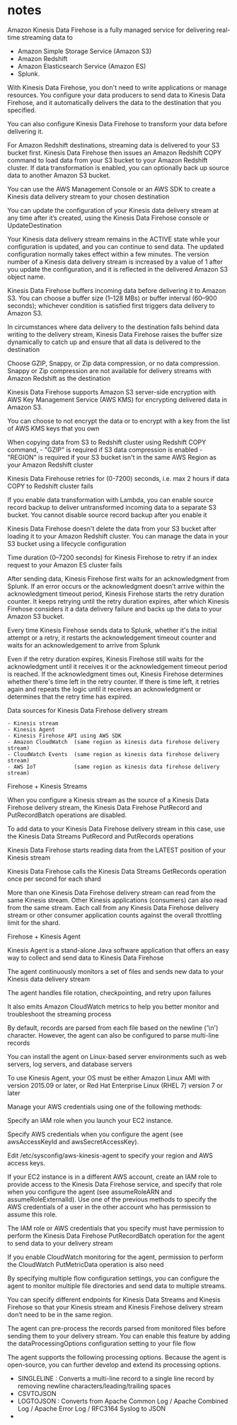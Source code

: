 # notes


Amazon Kinesis Data Firehose is a fully managed service for delivering real-time streaming data to 
  - Amazon Simple Storage Service (Amazon S3)
  - Amazon Redshift
  - Amazon Elasticsearch Service (Amazon ES)
  - Splunk. 

  With Kinesis Data Firehose, you don't need to write applications or manage resources. You configure your data producers to send data to Kinesis Data Firehose, and it automatically delivers the data to the destination that you specified.

  You can also configure Kinesis Data Firehose to transform your data before delivering it.

  For Amazon Redshift destinations, streaming data is delivered to your S3 bucket first. Kinesis Data Firehose then issues an Amazon Redshift COPY command to load data from your S3 bucket to your Amazon Redshift cluster. If data transformation is enabled, you can optionally back up source data to another Amazon S3 bucket.

  You can use the AWS Management Console or an AWS SDK to create a Kinesis data delivery stream to your chosen destination

  You can update the configuration of your Kinesis data delivery stream at any time after it’s created, using the Kinesis Data Firehose    console or UpdateDestination
  
  Your Kinesis data delivery stream remains in the ACTIVE state while your configuration is updated, and you can continue to send data.   The updated configuration normally takes effect within a few minutes. The version number of a Kinesis data delivery stream is          increased by a value of 1 after you update the configuration, and it is reflected in the delivered Amazon S3 object name.
 
  Kinesis Data Firehose buffers incoming data before delivering it to Amazon S3. You can choose a buffer size (1–128  MBs) or buffer interval (60–900 seconds); whichever condition is satisfied first triggers data delivery to Amazon S3. 

  In circumstances where data delivery to the destination falls behind data writing to the delivery stream, Kinesis Data Firehose raises the buffer size dynamically to catch up and ensure that all data is delivered to the destination

  Choose GZIP, Snappy, or Zip data compression, or no data compression. Snappy or Zip compression are not available for delivery streams   with Amazon Redshift as the destination

  Kinesis Data Firehose supports Amazon S3 server-side encryption with AWS Key Management Service (AWS KMS) for encrypting delivered       data in Amazon S3.

  You can choose to not encrypt the data or to encrypt with a key from the list of AWS KMS keys that you own

  When copying data from S3 to Redshift cluster using Redshift COPY command, 
         -  "GZIP" is required if S3 data compression is enabled
         -   "REGION" is required if your S3 bucket isn't in the same AWS Region as your Amazon Redshift cluster
         
  Kinesis Data Firehouse retries for (0-7200) seconds, i.e. max 2 hours if data COPY to Redshift cluster fails

If you enable data transformation with Lambda, you can enable source record backup to deliver untransformed incoming data to a separate S3 bucket. You cannot disable source record backup after you enable it

Kinesis Data Firehose doesn't delete the data from your S3 bucket after loading it to your Amazon Redshift cluster. You can manage the data in your S3 bucket using a lifecycle configuration

Time duration (0–7200 seconds) for Kinesis Firehose to retry if an index request to your Amazon ES cluster fails

After sending data, Kinesis Firehose first waits for an acknowledgment from Splunk. If an error occurs or the acknowledgment doesn’t arrive within the acknowledgment timeout period, Kinesis Firehose starts the retry duration counter. It keeps retrying until the retry duration expires, after which Kinesis Firehose considers it a data delivery failure and backs up the data to your Amazon S3 bucket.

Every time Kinesis Firehose sends data to Splunk, whether it's the initial attempt or a retry, it restarts the acknowledgement timeout counter and waits for an acknowledgement to arrive from Splunk

Even if the retry duration expires, Kinesis Firehose still waits for the acknowledgment until it receives it or the acknowledgement timeout period is reached. If the acknowledgment times out, Kinesis Firehose determines whether there's time left in the retry counter. If there is time left, it retries again and repeats the logic until it receives an acknowledgment or determines that the retry time has expired.




Data sources for Kinesis Data Firehose delivery stream
  
    - Kinesis stream
    - Kinesis Agent
    - Kinesis Firehose API using AWS SDK
    - Amazon CloudWatch  (same region as kinesis data firehose delivery stream)
    - CloudWatch Events  (same region as kinesis data firehose delivery stream)
    - AWS IoT            (same region as kinesis data firehose delivery stream)  
    
    
 Firehose + Kinesis Streams
    
When you configure a Kinesis stream as the source of a Kinesis Data Firehose delivery stream, the Kinesis Data Firehose PutRecord and PutRecordBatch operations are disabled. 

To add data to your Kinesis Data Firehose delivery stream in this case, use the Kinesis Data Streams PutRecord and PutRecords operations

Kinesis Data Firehose starts reading data from the LATEST position of your Kinesis stream

Kinesis Data Firehose calls the Kinesis Data Streams GetRecords operation once per second for each shard

More than one Kinesis Data Firehose delivery stream can read from the same Kinesis stream. Other Kinesis applications (consumers) can also read from the same stream. Each call from any Kinesis Data Firehose delivery stream or other consumer application counts against the overall throttling limit for the shard. 



  Firehose + Kinesis Agent

Kinesis Agent is a stand-alone Java software application that offers an easy way to collect and send data to Kinesis Data Firehose

The agent continuously monitors a set of files and sends new data to your Kinesis data delivery stream

The agent handles file rotation, checkpointing, and retry upon failures

It also emits Amazon CloudWatch metrics to help you better monitor and troubleshoot the streaming process

By default, records are parsed from each file based on the newline ('\n') character. However, the agent can also be configured to parse multi-line records 

You can install the agent on Linux-based server environments such as web servers, log servers, and database servers

To use Kinesis Agent, your OS must be either Amazon Linux AMI with version 2015.09 or later, or Red Hat Enterprise Linux  (RHEL 7) version 7 or later

Manage your AWS credentials using one of the following methods:

Specify an IAM role when you launch your EC2 instance.

Specify AWS credentials when you configure the agent (see awsAccessKeyId and awsSecretAccessKey).

Edit /etc/sysconfig/aws-kinesis-agent to specify your region and AWS access keys.

If your EC2 instance is in a different AWS account, create an IAM role to provide access to the Kinesis Data Firehose service, and specify that role when you configure the agent (see assumeRoleARN and assumeRoleExternalId). Use one of the previous methods to specify the AWS credentials of a user in the other account who has permission to assume this role.


The IAM role or AWS credentials that you specify must have permission to perform the Kinesis Data Firehose PutRecordBatch operation for the agent to send data to your delivery stream

If you enable CloudWatch monitoring for the agent, permission to perform the CloudWatch PutMetricData operation is also need

By specifying multiple flow configuration settings, you can configure the agent to monitor multiple file directories and send data to multiple streams.

You can specify different endpoints for Kinesis Data Streams and Kinesis Firehose so that your Kinesis stream and Kinesis Firehose delivery stream don’t need to be in the same region.

The agent can pre-process the records parsed from monitored files before sending them to your delivery stream. You can enable this feature by adding the dataProcessingOptions configuration setting to your file flow

The agent supports the following processing options. Because the agent is open-source, you can further develop and extend its processing options.
  -  SINGLELINE  : Converts a multi-line record to a single line record by removing newline characters/leading/trailing spaces
  -  CSVTOJSON 
  -  LOGTOJSON  : Converts from Apache Common Log / Apache Combined Log / Apache Error Log / RFC3164 Syslog to JSON
  - 
